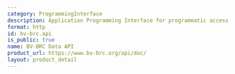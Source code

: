 ```yaml
---
category: ProgrammingInterface
description: Application Programming Interface for programmatic access to BV-BRC data
format: http
id: bv-brc.api
is_public: true
name: BV-BRC Data API
product_url: https://www.bv-brc.org/api/doc/
layout: product_detail
---
```

